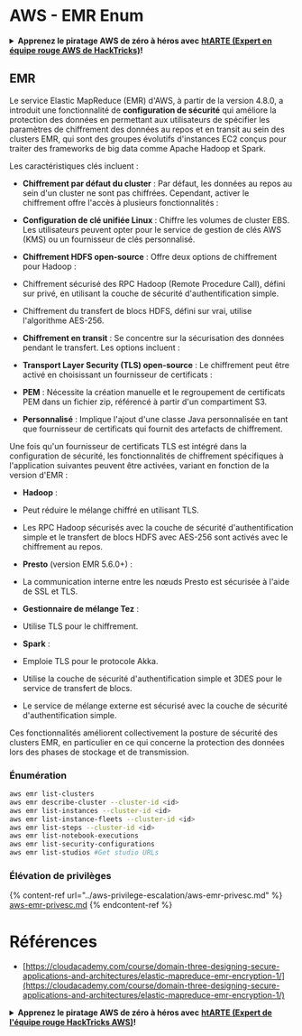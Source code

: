 # AWS - EMR Enum

<details>

<summary><strong>Apprenez le piratage AWS de zéro à héros avec</strong> <a href="https://training.hacktricks.xyz/courses/arte"><strong>htARTE (Expert en équipe rouge AWS de HackTricks)</strong></a><strong>!</strong></summary>

Autres façons de soutenir HackTricks:

* Si vous souhaitez voir votre **entreprise annoncée dans HackTricks** ou **télécharger HackTricks en PDF**, consultez les [**PLANS D'ABONNEMENT**](https://github.com/sponsors/carlospolop)!
* Obtenez le [**swag officiel PEASS & HackTricks**](https://peass.creator-spring.com)
* Découvrez [**La famille PEASS**](https://opensea.io/collection/the-peass-family), notre collection exclusive de [**NFT**](https://opensea.io/collection/the-peass-family)
* **Rejoignez le** 💬 [**groupe Discord**](https://discord.gg/hRep4RUj7f) ou le [**groupe Telegram**](https://t.me/peass) ou **suivez-nous** sur **Twitter** 🐦 [**@hacktricks_live**](https://twitter.com/hacktricks_live)**.**
* **Partagez vos astuces de piratage en soumettant des PR aux** [**HackTricks**](https://github.com/carlospolop/hacktricks) et [**HackTricks Cloud**](https://github.com/carlospolop/hacktricks-cloud) dépôts GitHub.

</details>

## EMR

Le service Elastic MapReduce (EMR) d'AWS, à partir de la version 4.8.0, a introduit une fonctionnalité de **configuration de sécurité** qui améliore la protection des données en permettant aux utilisateurs de spécifier les paramètres de chiffrement des données au repos et en transit au sein des clusters EMR, qui sont des groupes évolutifs d'instances EC2 conçus pour traiter des frameworks de big data comme Apache Hadoop et Spark.

Les caractéristiques clés incluent :

- **Chiffrement par défaut du cluster** : Par défaut, les données au repos au sein d'un cluster ne sont pas chiffrées. Cependant, activer le chiffrement offre l'accès à plusieurs fonctionnalités :
- **Configuration de clé unifiée Linux** : Chiffre les volumes de cluster EBS. Les utilisateurs peuvent opter pour le service de gestion de clés AWS (KMS) ou un fournisseur de clés personnalisé.
- **Chiffrement HDFS open-source** : Offre deux options de chiffrement pour Hadoop :
- Chiffrement sécurisé des RPC Hadoop (Remote Procedure Call), défini sur privé, en utilisant la couche de sécurité d'authentification simple.
- Chiffrement du transfert de blocs HDFS, défini sur vrai, utilise l'algorithme AES-256.

- **Chiffrement en transit** : Se concentre sur la sécurisation des données pendant le transfert. Les options incluent :
- **Transport Layer Security (TLS) open-source** : Le chiffrement peut être activé en choisissant un fournisseur de certificats :
- **PEM** : Nécessite la création manuelle et le regroupement de certificats PEM dans un fichier zip, référencé à partir d'un compartiment S3.
- **Personnalisé** : Implique l'ajout d'une classe Java personnalisée en tant que fournisseur de certificats qui fournit des artefacts de chiffrement.

Une fois qu'un fournisseur de certificats TLS est intégré dans la configuration de sécurité, les fonctionnalités de chiffrement spécifiques à l'application suivantes peuvent être activées, variant en fonction de la version d'EMR :

- **Hadoop** :
- Peut réduire le mélange chiffré en utilisant TLS.
- Les RPC Hadoop sécurisés avec la couche de sécurité d'authentification simple et le transfert de blocs HDFS avec AES-256 sont activés avec le chiffrement au repos.

- **Presto** (version EMR 5.6.0+) :
- La communication interne entre les nœuds Presto est sécurisée à l'aide de SSL et TLS.

- **Gestionnaire de mélange Tez** :
- Utilise TLS pour le chiffrement.

- **Spark** :
- Emploie TLS pour le protocole Akka.
- Utilise la couche de sécurité d'authentification simple et 3DES pour le service de transfert de blocs.
- Le service de mélange externe est sécurisé avec la couche de sécurité d'authentification simple.

Ces fonctionnalités améliorent collectivement la posture de sécurité des clusters EMR, en particulier en ce qui concerne la protection des données lors des phases de stockage et de transmission.


### Énumération
```bash
aws emr list-clusters
aws emr describe-cluster --cluster-id <id>
aws emr list-instances --cluster-id <id>
aws emr list-instance-fleets --cluster-id <id>
aws emr list-steps --cluster-id <id>
aws emr list-notebook-executions
aws emr list-security-configurations
aws emr list-studios #Get studio URLs
```
### Élévation de privilèges

{% content-ref url="../aws-privilege-escalation/aws-emr-privesc.md" %}
[aws-emr-privesc.md](../aws-privilege-escalation/aws-emr-privesc.md)
{% endcontent-ref %}

# Références
* [https://cloudacademy.com/course/domain-three-designing-secure-applications-and-architectures/elastic-mapreduce-emr-encryption-1/](https://cloudacademy.com/course/domain-three-designing-secure-applications-and-architectures/elastic-mapreduce-emr-encryption-1/)

<details>

<summary><strong>Apprenez le piratage AWS de zéro à héros avec</strong> <a href="https://training.hacktricks.xyz/courses/arte"><strong>htARTE (Expert de l'équipe rouge HackTricks AWS)</strong></a><strong>!</strong></summary>

Autres façons de soutenir HackTricks:

* Si vous souhaitez voir votre **entreprise annoncée dans HackTricks** ou **télécharger HackTricks en PDF**, consultez les [**PLANS D'ABONNEMENT**](https://github.com/sponsors/carlospolop)!
* Obtenez le [**swag officiel PEASS & HackTricks**](https://peass.creator-spring.com)
* Découvrez [**La famille PEASS**](https://opensea.io/collection/the-peass-family), notre collection exclusive de [**NFT**](https://opensea.io/collection/the-peass-family)
* **Rejoignez le** 💬 [**groupe Discord**](https://discord.gg/hRep4RUj7f) ou le [**groupe Telegram**](https://t.me/peass) ou **suivez** nous sur **Twitter** 🐦 [**@hacktricks_live**](https://twitter.com/hacktricks_live)**.**
* **Partagez vos astuces de piratage en soumettant des PR aux** [**HackTricks**](https://github.com/carlospolop/hacktricks) et [**HackTricks Cloud**](https://github.com/carlospolop/hacktricks-cloud) github repos.

</details>
